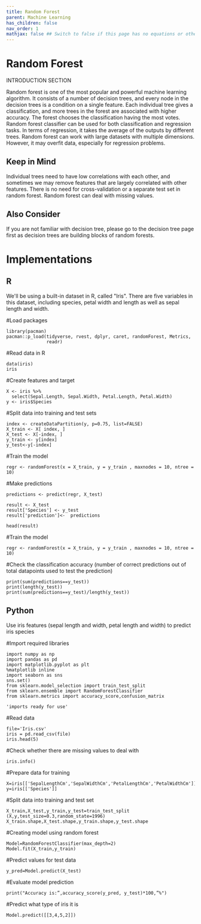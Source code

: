 ```yaml
---
title: Random Forest
parent: Machine Learning
has_children: false
nav_order: 1
mathjax: false ## Switch to false if this page has no equations or other math rendering.
---
```


# Random Forest

INTRODUCTION SECTION

Random forest is one of the most popular and powerful machine learning algorithm. It consists of a number of decision trees, and every node in the decision trees is a condition on a single feature. Each individual tree gives a classification, and more trees in the forest are associated with higher accuracy. The forest chooses the classification having the most votes. Random forest classifier can be used for both classification and regression tasks. In terms of regression, it takes the average of the outputs by different trees. Random forest can work with large datasets with multiple dimensions. However, it may overfit data, especially for regression problems.

## Keep in Mind

Individual trees need to have low correlations with each other, and sometimes we may remove features that are largely correlated with other features.
There is no need for cross-validation or a separate test set in random forest.
Random forest can deal with missing values.

## Also Consider

If you are not familiar with decision tree, please go to the decision tree page first as decision trees are building blocks of random forests.

# Implementations

## R

We'll be using a built-in dataset in R, called "Iris". There are five variables in this dataset, including species, petal width and length as well as sepal length and width. 

#Load packages

```
library(pacman)
pacman::p_load(tidyverse, rvest, dplyr, caret, randomForest, Metrics,
               readr)
```

#Read data in R

```
data(iris)
iris
```

#Create features and target

```
X <- iris %>%
  select(Sepal.Length, Sepal.Width, Petal.Length, Petal.Width)
y <- iris$Species
```

#Split data into training and test sets

```
index <- createDataPartition(y, p=0.75, list=FALSE)
X_train <- X[ index, ]
X_test <- X[-index, ]
y_train <- y[index]
y_test<-y[-index]
```

#Train the model

```
regr <- randomForest(x = X_train, y = y_train , maxnodes = 10, ntree = 10)
```

#Make predictions

```
predictions <- predict(regr, X_test)

result <- X_test
result['Species'] <- y_test
result['prediction']<-  predictions

head(result)
```

#Train the model

```
regr <- randomForest(x = X_train, y = y_train , maxnodes = 10, ntree = 10)
```

#Check the classification accuracy (number of correct predictions out of total datapoints used to test the prediction)

```
print(sum(predictions==y_test))
print(length(y_test))
print(sum(predictions==y_test)/length(y_test))
```


## Python

Use iris features (sepal length and width, petal length and width) to predict iris species

#Import required libraries

```
import numpy as np
import pandas as pd
import matplotlib.pyplot as plt
%matplotlib inline
import seaborn as sns
sns.set()
from sklearn.model_selection import train_test_split
from sklearn.ensemble import RandomForestClassifier
from sklearn.metrics import accuracy_score,confusion_matrix

'imports ready for use'
```

#Read data

```
file='Iris.csv'
iris = pd.read_csv(file)
iris.head(5)
```

#Check whether there are missing values to deal with

```
iris.info()
```

#Prepare data for training 

```
X=iris[['SepalLengthCm','SepalWidthCm','PetalLengthCm','PetalWidthCm']]
y=iris[['Species']]
```

#Split data into training and test set

```
X_train,X_test,y_train,y_test=train_test_split (X,y,test_size=0.3,random_state=1996)
X_train.shape,X_test.shape,y_train.shape,y_test.shape
```

#Creating model using random forest

```
Model=RandomForestClassifier(max_depth=2)
Model.fit(X_train,y_train)
```

#Predict values for test data

```
y_pred=Model.predict(X_test)
```

#Evaluate model prediction

```
print("Accuracy is:”,accuracy_score(y_pred, y_test)*100,”%")
```

#Predict what type of iris it is 

```
Model.predict([[3,4,5,2]])
```
